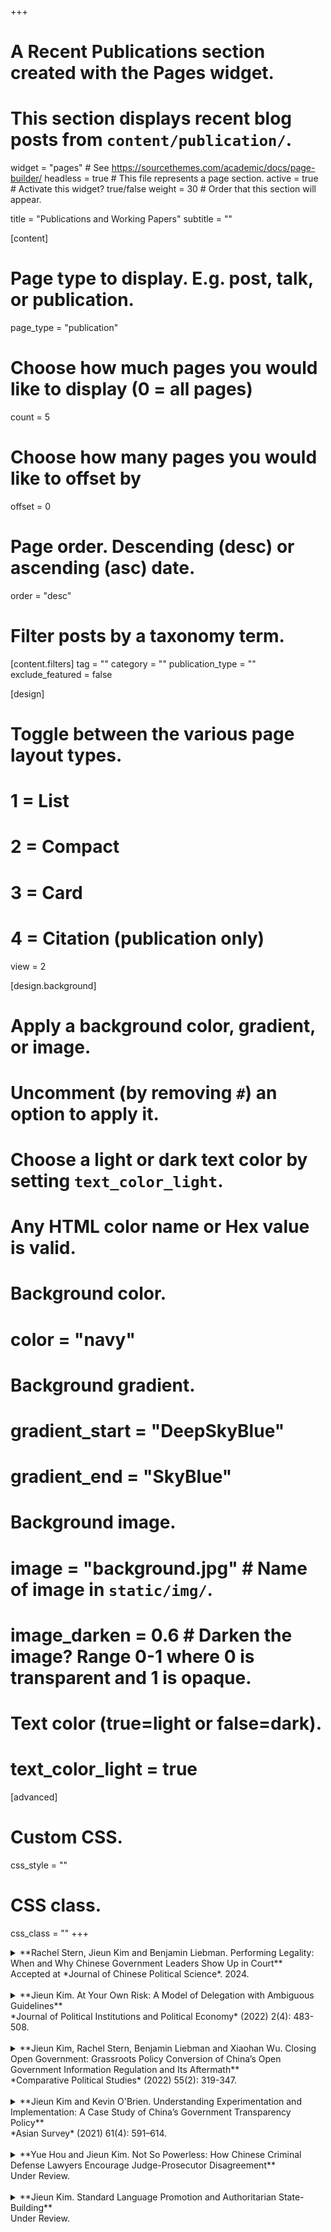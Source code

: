 +++
# A Recent Publications section created with the Pages widget.
# This section displays recent blog posts from `content/publication/`.

widget = "pages"  # See https://sourcethemes.com/academic/docs/page-builder/
headless = true  # This file represents a page section.
active = true  # Activate this widget? true/false
weight = 30  # Order that this section will appear.

title = "Publications and Working Papers"
subtitle = ""

[content]
  # Page type to display. E.g. post, talk, or publication.
  page_type = "publication"
  
  # Choose how much pages you would like to display (0 = all pages)
  count = 5
  
  # Choose how many pages you would like to offset by
  offset = 0

  # Page order. Descending (desc) or ascending (asc) date.
  order = "desc"

  # Filter posts by a taxonomy term.
  [content.filters]
    tag = ""
    category = ""
    publication_type = ""
    exclude_featured = false
  
[design]
  # Toggle between the various page layout types.
  #   1 = List
  #   2 = Compact
  #   3 = Card
  #   4 = Citation (publication only)
  view = 2
  
[design.background]
  # Apply a background color, gradient, or image.
  #   Uncomment (by removing `#`) an option to apply it.
  #   Choose a light or dark text color by setting `text_color_light`.
  #   Any HTML color name or Hex value is valid.
    
  # Background color.
  # color = "navy"
  
  # Background gradient.
  # gradient_start = "DeepSkyBlue"
  # gradient_end = "SkyBlue"
  
  # Background image.
  # image = "background.jpg"  # Name of image in `static/img/`.
  # image_darken = 0.6  # Darken the image? Range 0-1 where 0 is transparent and 1 is opaque.

  # Text color (true=light or false=dark).
  # text_color_light = true  
  
[advanced]
 # Custom CSS. 
 css_style = ""
 
 # CSS class.
 css_class = ""
+++

<details>
<summary> **Rachel Stern, Jieun Kim and Benjamin Liebman. Performing Legality: When and Why Chinese Government Leaders Show Up in Court** </span> <br/>
Accepted at *Journal of Chinese Political Science*. 2024. <br/>
  
</summary>

Since 2015, Chinese government leaders have been required by law to appear in court when citizens sue their unit, or designate an employee to take their place. Conceptually, we frame this policy as a demand on leaders to “perform legality,” sacrificing their time to demonstrate how seriously the government takes legal proceedings.  Empirically, we draw on an original dataset of 127,529 administrative lawsuits decided between 2015 and 2018 to understand how often government leaders appear in Chinese courtrooms, and for which kinds of cases. Overall, leaders attended 24.72 percent of cases. However, despite the State Council’s instructions to prioritize attendance in lawsuits that may spiral into protest or draw public attention, leaders are no more likely to attend cases involving multiple plaintiffs or repeat litigants. Rather, they appear more in cases in which plaintiffs are represented by lawyers. Despite leaders’ conflict avoidance, China continues to ask leaders to personally appear in court in contentious cases. This makes courts key players in General Secretary Xi Jinping’s drive to re-train the bureaucracy to take law more seriously. 

* Paper presented at 2022 WPSA Autocratic Politics Mini-Conference, UPenn CSCC Speaker Series 
* Draft available upon request

</details>
<br/>


<details>
<summary> **Jieun Kim. At Your Own Risk: A Model of Delegation with Ambiguous Guidelines** </span> <br/>
  *Journal of Political Institutions and Political Economy* (2022) 2(4): 483-508.
  <br/>
</summary>

Contrary to the lessons of principal-agent models, Chinese leaders have often provided local officials with ambiguous policy guidelines that do not clarify the boundaries of discretion. While ambiguity can give local officials flexibility in policy implementation, it can also instill fear of punishment among possible transgressors and encourage preemptive self-censoring. Incorporating both perspectives, I develop a formal model that analyzes a situation in which ambiguity allows flexibility for certain types of local officials while intimidating others. I argue that central leaders use ambiguity as a screening tool to encourage only "competent" local officials---or those who have policy expertise for producing good outcomes---to choose a gray-area policy at their own risk, while deterring "incompetent" officials from doing so. I illustrate the model with the case of state-owned enterprise restructuring in China. The argument is broadly applicable to interactions between any upper- and lower-level actors in bureaucratic hierarchy.

* Link to publication [here](https://www.nowpublishers.com/article/Details/PIP-0046) 
* Draft version [here](https://www.dropbox.com/s/lcwhraqf62o6dy3/JPIPE%202021%20%28draft%29.pdf?dl=0)
* Paper presented at [2021 APSA Formal Theory Virtual Workshop](http://formaltheorysociety.com/virtual-workshop/), [2018 New Faces in China Studies Conference](https://polisci.duke.edu/news/new-faces-china-studies-conference), 2019 MPSA Annual Meeting, and the [2019 EITM Summer Institute](http://eitm.emory.edu/index.html).  

</details>
<br/>

<details>
<summary> **Jieun Kim, Rachel Stern, Benjamin Liebman and Xiaohan Wu. Closing Open Government: Grassroots Policy Conversion of China’s Open Government Information Regulation and Its Aftermath** </span> <br/>
  *Comparative Political Studies* (2022) 55(2): 319-347. <br/>
  
</summary>

How and when do opportunities for political participation through courts change under authoritarianism? Although China is better known for tight political control than for political expression, the 2008 Open Government Information (OGI) regulation ushered in a surge of political-legal activism. We draw on an original dataset of 57,095 OGI lawsuits, supplemented by interview data and government documents, to show how a feedback loop between judges and court users shaped possibilities for political activism and complaint between 2008 and 2019. In contrast to the conventional explanation that authoritarian leaders crack down on legal action when they feel politically threatened, we find that courts minted, defined and popularized new legal labels to cut off access to justice for the minority of super-active litigants whose lawsuits had come to dominate the OGI docket. This study underscores the power of procedural rules and frontline judges in shaping possibilities for political participation under authoritarianism.

* Link to publication [here](https://journals.sagepub.com/doi/full/10.1177/00104140211024314)
* Draft version [here](https://www.dropbox.com/s/4359m94ivk3fgwz/CPS%202021%20%28draft%29.pdf?dl=0)

</details>
<br/>



<details>
<summary> **Jieun Kim and Kevin O'Brien. Understanding Experimentation and Implementation: A Case Study of China’s Government Transparency Policy** </span> <br/>
*Asian Survey* (2021) 61(4): 591–614. <br/>
  
</summary>

Studies of local governance in China often point to nimble experimentation but problematic implementation. To reconcile these competing images, it is useful to clarify the concepts of experimentation and implementation and see how they unfolded in one policy area. The history of China’s Open Government Information (OGI) initiative shows that the experimentation stage sometimes proceeds well and produces new policy options, but may falter if local leaders are unwilling to carry out an experiment. And the implementation stage often poses challenges, but may improve if the Center initiates new, small-scale experiments and encourages local innovation. This suggests that the experimentation and implementation stages are not so different when officials in Beijing and the localities have diverging interests and the Center is more supportive of a measure than local officials. The ups and downs of OGI, and also village elections, can be traced to the policy goal of monitoring local cadres, the central-local divide, and the pattern of support and opposition within the state.

* Link to publication [here](https://online.ucpress.edu/as/article-abstract/61/4/591/118261/Understanding-Experimentation-and-ImplementationA?redirectedFrom=fulltext)
* Paper available [here](https://www.dropbox.com/s/w9u9y7l2tu6bbgr/AS%202021.pdf?dl=0)

</details>
<br/>





<details>
<summary> **Yue Hou and Jieun Kim. Not So Powerless: How Chinese Criminal Defense Lawyers Encourage Judge-Prosecutor Disagreement** </span> <br/>
Under Review. <br/> 
  
</summary>

In autocracies, courts are often seen as tools of the autocrats, and lawyers are perceived as powerless. We challenge these assumptions by examining the role of criminal defense lawyers in China. Analyzing an original dataset of drug cases in Chinese criminal courts from 2014 to 2018, we find that when a lawyer is present, judges are three times more likely to reject prosecutors’ arguments and twice more likely to deviate from prosecutors’ sentencing recommendations. The deviation, on average, is over two additional months. These findings suggest that lawyers can exert a substantial impact on judicial decisions by encouraging judge-prosecutor disagreement, particularly in less politically sensitive cases. Close examinations of lawyers’ arguments and original interviews reveal that the quality of defense is crucial for understanding lawyers’ effectiveness in influencing court decisions. The results highlight how seemingly toothless non-state actors like lawyers can exert influence over powerful state actors in authoritarian regimes.

* Paper presented at 2023 APSA Annual Meeting, 2023 ALSA (Asian Law and Society Association), and other workshops by coauthor
* [Main draft](https://www.dropbox.com/scl/fi/jytfmgx9n9ltbggp4pm8i/lawyer_jan2024.pdf?rlkey=4y3c80q1596qni3yk1i62wiui&dl=0), [Appendix](https://www.dropbox.com/scl/fi/ryr4xxx7mkzto0lqc3dk3/lawyer_appendix_jan2024.pdf?rlkey=xe0oert5lcgxzws4at1givvty&dl=0)


</details>
<br/>

<details>
<summary> **Jieun Kim. Standard Language Promotion and Authoritarian State-Building** </span> <br/>
Under Review. <br/> 
  
</summary>

While language standardization and popular literacy are commonly associated with democratic development, I argue that they may also help autocrats bolster regime support. Drawing on surveys and original interviews, I examine this argument in China, which has successfully disseminated a common language called "putonghua" in recent decades. By leveraging cross-cohort, cross-locality variations in exposure to putonghua at school following a major language reform in 2001, I find that greater exposure to putonghua increases regime support. Individual-level evidence suggests two possible mechanisms: first, increased consumption of television political news, an important vessel for state propaganda, and second, greater access to post-secondary education essential for material well-being. Despite concerns about stifling diversity, the regime has managed to broaden its support base by cultivating more aligned and contented younger generations, among both speakers of regional Chinese varieties and ethnic minorities. This study has implications for state-society communications, social mobility, and authoritarian state-building.

* Paper presented at APSA Annual Meeting 2023, 2024 (China mini-conference)






